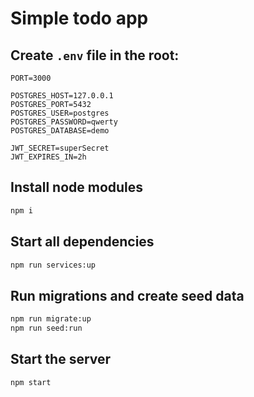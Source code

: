 # Simple todo app

## Create `.env` file in the root:

```dotenv
PORT=3000

POSTGRES_HOST=127.0.0.1
POSTGRES_PORT=5432
POSTGRES_USER=postgres
POSTGRES_PASSWORD=qwerty
POSTGRES_DATABASE=demo

JWT_SECRET=superSecret
JWT_EXPIRES_IN=2h
```

## Install node modules

```bash
npm i
```

## Start all dependencies

```bash
npm run services:up
```

## Run migrations and create seed data

```bash
npm run migrate:up
npm run seed:run
```

## Start the server

```bash
npm start
```